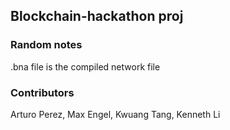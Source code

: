 Blockchain-hackathon proj
---



### Random notes
.bna file is the compiled network file



### Contributors
Arturo Perez, Max Engel, Kwuang Tang, Kenneth Li